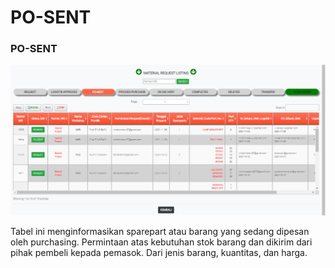 # PO-SENT

### PO-SENT

![](<../../.gitbook/assets/po send.PNG>)

Tabel ini menginformasikan sparepart atau barang yang sedang dipesan oleh purchasing.  Permintaan atas kebutuhan stok barang dan dikirim dari pihak pembeli kepada pemasok. Dari jenis barang, kuantitas, dan harga.&#x20;
